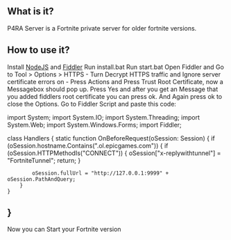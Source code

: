 ## What is it?
P4RA Server is a Fortnite private server for older fortnite versions.

## How to use it?
Install [NodeJS](https://nodejs.org/en/) and [Fiddler](https://telerik-fiddler.s3.amazonaws.com/fiddler/FiddlerSetup.exe)
Run install.bat
Run start.bat
Open Fiddler and Go to Tool > Options > HTTPS - Turn Decrypt HTTPS traffic and Ignore server certificate errors on - Press Actions and Press Trust Root Certificate, now a Messagebox should pop up. Press Yes and after you get an Message that you added fiddlers root certificate you can press ok. And Again press ok to close the Options. Go to Fiddler Script and paste this code:

import System;
import System.IO;
import System.Threading;
import System.Web;
import System.Windows.Forms;
import Fiddler;

class Handlers
{
    static function OnBeforeRequest(oSession: Session) {
        if (oSession.hostname.Contains(".ol.epicgames.com"))
        {
            if (oSession.HTTPMethodIs("CONNECT"))
            {
                oSession["x-replywithtunnel"] = "FortniteTunnel";
                return;
            }

            oSession.fullUrl = "http://127.0.0.1:9999" + oSession.PathAndQuery;
        }
    }
}
---------------------------------------------------------------------
Now you can Start your Fortnite version
